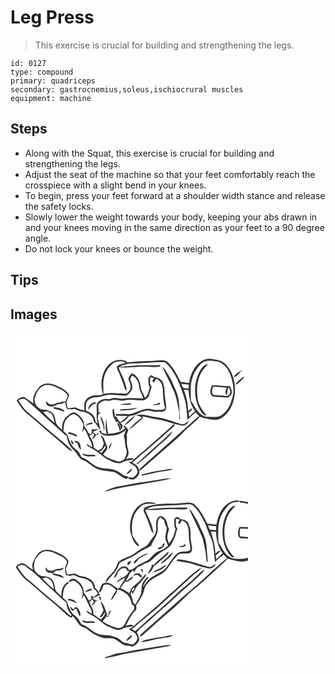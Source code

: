 # Leg Press
> This exercise is crucial for building and strengthening the legs.

``` 
id: 0127 
type: compound 
primary: quadriceps 
secondary: gastrocnemius,soleus,ischiocrural muscles 
equipment: machine 
``` 

## Steps

 - Along with the Squat, this exercise is crucial for building and strengthening the legs.
 - Adjust the seat of the machine so that your feet comfortably reach the crosspiece with a slight bend in your knees.
 - To begin, press your feet forward at a shoulder width stance and release the safety locks.
 - Slowly lower the weight towards your body, keeping your abs drawn in and your knees moving in the same direction as your feet to a 90 degree angle.
 - Do not lock your knees or bounce the weight.

## Tips


## Images

<svg width="380" height="200pt" viewBox="0 0 285 200" xmlns="http://www.w3.org/2000/svg">
  <g fill="#FFF">
    <path d="M0 0h285v200H0V0m231.68 32.72c-10.55 4.73-15.56 16.52-17.31 27.31-3.39-.26-6.77-.62-10.15-1.06-3.96-8.35-8.4-16.67-14.89-23.35-2.83-3.09-7.49-2.88-11.33-2.67-12.44 1.29-25.02.54-37.4 2.41-.33-.14-.99-.43-1.32-.57l-.84-1.24c-3.77-.94-7.77-1.61-11.58-.48-6.81 1.57-11.72 7.32-14.61 13.4-3.83 8.46-4.17 18.37-1.26 27.16-2.53.93-5.2 1.33-7.89 1.27-5.01-.1-10.26 2.09-13.2 6.24-2.04 3.61-1.06 7.95-1.43 11.89-3.81-.39-7.13-2.31-10.65-3.61-3.04-.09-5.99.89-9.01 1.14-.48-2.42-1.67-4.78-1.54-7.27.83-2.88 2.23-5.57 3.25-8.39-3.16-6.41-10.19-9.21-16.3-12.05-6.3-2.99-15.15-3.37-20.04 2.36-4.43 5.45-8.73 12.42-6.37 19.71-3.89-2.67-7.47-5.9-11.68-8.06-3.47-.21-6.42 1.91-8.84 4.15 3.82 6.76 8.6 13.19 14.9 17.83 5.19 4.11 10.07 8.58 15.08 12.91 8.74 7.94 18.25 15 26.84 23.11 3.08 2.83 6.05 6.18 10.31 7.14-5.65-6.81-13.05-11.92-19.59-17.85-12.12-9.48-23.3-20.06-35.24-29.75-4.1-3.87-6.99-8.82-10.18-13.43 2.86-1.58 6.39-3.07 9.26-.64 11.7 9.63 22.4 20.38 33.81 30.33 4.96 4.43 9.6 9.24 15.04 13.08.21 3.73 1.54 7.26 3.2 10.57 2.2 4.28 6.38 7.02 9.02 10.99 1.63 2.05 2.78 4.53 4.77 6.27 2.6 1.49 5.66 2.07 8.04 3.97 4.44 3.32 8.76 7.05 14.19 8.64 5.62 1.44 11.45 1.72 17.13 2.72 5.87 1.96 9.74 7.96 16.25 8.41.45-.98.89-1.97 1.32-2.96-2.99-.48-6.17-.9-8.41-3.16-3.49-3.38-8.29-4.89-12.95-5.81-4.63-.99-9.53-.14-13.97-2.08-8.02-2.21-12.93-9.89-20.97-12.07-.96-2.07-1.86-4.2-3.18-6.07-2.32-2.71-5.56-4.49-7.69-7.37-2.24-3.45-4.07-7.19-5.23-11.14-.65-3.06-3.54-4.69-5.54-6.81.31-3.62.32-7.34 1.7-10.77.88-3.3 3.91-5.2 5.96-7.72 1.62-.69 3.21-1.46 4.88-2.02 5.84 1.8 8.88 7.37 11.46 12.46-.2 3.29-1 6.51-1.3 9.8.94-1.42 1.54-3.01 2.12-4.59 3.62 4.46 4.65 10.27 7.74 15.04 1.43 2.1 1.69 4.65 1.98 7.1-2.2-1.23-4.32-2.59-6.47-3.91.05.49.16 1.46.21 1.94 2.87 1.9 5.87 3.57 8.87 5.26 5.39 3.02 9.56 7.76 14.9 10.84 4.32 2.17 8.68 4.58 13.55 5.17 3.58.51 6.4-2.32 9.78-2.9 3.09-1.06 6.75-.37 9.34-2.67-3.25-.97-6.67-.7-9.75.73 1.51-2.3 3.25-4.7 3.28-7.57-.15-3.77-1.97-7.26-2.02-11.05-.27-3.67.58-7.4-.44-10.99.75-1.71 1.47-3.42 2.17-5.14-1.28-2.67-3.35-4.77-6-6.12.14.87.43 2.61.58 3.48l.41-1.28 1.2 1.61c-5.44 5.13-13.3 5.82-20.36 6.71-1.26-6.04-2.02-12.19-2.33-18.36-1.1 6.28-1.2 12.66.34 18.87-2.02-.62-4.03-1.26-6.02-1.97-.21-.7-.61-2.11-.82-2.81-.55.21-1.66.64-2.21.86 1.47 3.59 5.16 5.3 8.83 5.61 8.38.28 17.71-.87 23.74-7.35-1.09 2.54-2.16 5.1-2.93 7.76 2.1 4.94 1.03 10.53 2.97 15.56 1.64 4.32-.44 8.54-2.47 12.28-2.48 1.51-5.27 3.62-8.31 2.32-5.92-2.05-12.2-3.81-16.98-8.08 2.27-3.1 6.93-6.65 4.35-10.9-2.43-4.16-2.56-10.14-7.3-12.54 1.43 3.42 2.9 6.83 3.82 10.44-.64 1.63-1.15 3.33-2 4.88-.97 2.08-3.48 2.41-5.32 3.4-1.65-1.25-3.29-2.49-4.92-3.76.47-5.48-2.71-10.08-5.33-14.58 1.5.03 2.96-.15 3.34-1.89.53-.1 1.6-.29 2.14-.39 1.54 2.73-1.13 4.71-2.3 6.9 2.65-.57 4.1-2.8 5-5.17.91-.03 1.82-.05 2.73-.08.1-.46.28-1.4.37-1.87-1.59.9-3.31 2.08-4.76.17-.87-.51-1.74-1.04-2.45-1.76 2.4-.94 4.91-1.71 7-3.27-2.66.1-5.32.58-7.99.24-.07 1.91-.22 3.82-.52 5.71-4.17.2-4.22-4.61-6.57-6.87-2.47-2.33-1.61-6.03-3.03-8.88-2.16-4.44-5.73-8.61-10.5-10.26-4.46-.5-7.22 3.73-10.51 5.97-3.63 4.12-4.99 9.81-4.39 15.21-2.34-2.52-5.24-4.6-6.98-7.62-1.3-3.56-1.06-7.63-3.15-10.93-1.2-2.88-4.38-3.75-6.88-5.13-3.56-1.32-8.03.11-10.92-2.9-3.73-2.35-5.08-6.83-5.15-10.99 1.44-5.01 3.35-10.25 7.52-13.66 4.81-4.58 12.34-3.14 17.74-.45 5.2 2.64 11.42 4.7 14.44 10.07-.2 2.36-1.46 4.45-2.33 6.6l.67.41c-1.52.12-3.04.18-4.54.4-2.69 1.51-5.97.89-8.65 2.41-3.33 1.85-8.14 1.46-9.99-2.22-.35-.05-1.05-.14-1.4-.19.65 2.12 1.09 4.95 3.73 5.37 2.87 1.4 6.01.39 8.59-1.15 2.13-1.55 4.84-1.17 7.31-1.56 1.09-.76 2.09-1.85 3.51-1.85.66 2.71 1.39 5.41 2.04 8.12 3.13.65 6.27.28 9.4-.06 3.04 1.14 5.85 2.95 9.17 3.19 6.67.81 13.51 5.15 14.07 12.42 3.58 2.35 4.5 6.85 7.77 9.42-1.02-4.54-1.84-9.14-3.26-13.57.18-1.64.42-3.27.66-4.9 1.15-.82 2.29-1.66 3.41-2.52-.75.06-2.26.2-3.01.26.26-3.2-.75-6.41-.18-9.58 1.48-2.74 4.71-3.84 7.47-4.87 2.6-.01 5.31.95 7.82-.18 5.21-2.38 10.71 1.59 16.09.03 6.96-1.83 14.11.28 21.15-.05 3.35.09 6.13-2.31 7.88-4.92 1.22-3.67 2.04-7.47 3.39-11.11-.66-1.28-1.34-2.56-2.01-3.84.27-2.7.11-5.43.51-8.11 1.49.39 2.92.93 4.38 1.44a40.27 40.27 0 0 0-2.15 3.39c.56.7 1.19 1.36 1.81 2.02.97-1.67 1.96-3.33 3-4.97 4.81 2.17 7.45 6.92 7.84 12.03.23 7.95.5 16.02 2.84 23.68-1.16.6-2.2 1.64-3.56 1.66-4.72.32-9.51.4-14.09-.92-10.3-1.94-18.72 7.09-28.94 6.07-4.09-.05-8.18.09-12.28 0l-.44 2.07c4.8.12 9.6.29 14.41.35-2.93 2.54-6 4.91-8.89 7.49-1.87-2.21-3.92-4.36-4.87-7.16-.37.14-1.12.41-1.5.55-.5-3.03-1.01-6.06-1.27-9.12-.42.02-1.24.05-1.66.07.1 2.49-.05 5.02.52 7.47.92 2.71 2.54 5.12 3.79 7.68l-1.53.53c1.85-.44 4.49-1.89 4.46 1.43l1.05.08c1.12 2.19.93 5.59 3.04 7.02.5-1.82.34-3.73.34-5.58-.55-.51-1.63-1.52-2.18-2.02 4-1.89 7.63-4.67 10.22-8.28 2.67-.47 5.32-1.02 7.96-1.62 4.05-2.96 8.99-4.47 13.91-5.14 3.71.02 7.24 1.71 10.99 1.58 2.99-.14 6.05-.05 8.98-.72 2.66-.73 2.91-3.76 2.82-6.06-.51-5.33-1.67-10.59-1.9-15.94.1-4.86-.65-9.86-2.88-14.22-2.42-2.43-5.56-4.72-9.16-4.53-1.34-.91-2.68-1.8-4.03-2.68-1.18 1-2.41 1.97-3.33 3.23 0 3.81-.68 8 1.7 11.29-1.84 4.32-1.63 9.89-5.96 12.71-1.23-3.79-3.46-7.15-4.85-10.86-.07-7.4-3.41-15.78-10.76-18.7-1.95 2.39-5.41 5.45-3.63 8.81 1.77 3.25 2.48 7.05 1.61 10.68-1.16 1.99-2.68 3.93-4.69 5.11-9.15-.17-18.41-1.79-27.46.42.12-7.07-.97-14.34 1.13-21.24 1.73-6.28 5.89-11.63 10.76-15.83 4.3-2.34 10.57-2.98 14.69-.51-3.34 1.47-7.58 1.47-10.16 4.36-1.04 2.77 1.29 5.24 2.16 7.72 2.71 6.5 5.25 13.09 7.28 19.83.58.38 1.75 1.14 2.33 1.52-.88-4.44-2.06-8.83-3.7-13.06-1.85-5.06-4.75-9.67-6.29-14.86 8.11.72 16.26.22 24.35-.51 8.58-.77 17.21 1.2 25.75-.37-.09-.44-.25-1.32-.33-1.75-5.48.11-10.95.28-16.43.19-10.8-.31-21.55.96-32.29 1.92 7.58-4.7 16.67-4.04 25.21-4.42 9.89.1 19.8-1.88 29.67-.88 12.09 10.58 17.43 26.4 22.44 41.19 3.42 8.82 3.02 18.43 4.45 27.65 2.54-2.72 5.4-5.12 8.11-7.67.44-.31 1.31-.92 1.74-1.23 1.29 1.49 2.61 2.94 3.97 4.37-4.47 3.36-8.37 7.4-12.63 11-16.73 15.3-33.82 30.21-50.7 45.35-2.97 2.84-6.44 5.17-8.98 8.45-.25-4.56-4.45-7.02-8.04-8.9 1.85-1.34 3.61-2.8 5.26-4.37 5.25-5.17 11.6-9.06 16.76-14.32 9.65-8.34 19.3-16.69 28.65-25.37.02-.6.06-1.81.07-2.42 3.72.74 7.34 2.24 11.18 2.26 2.75-.9 5.05-3 6.27-5.63-3.03 1.18-5.54 4.77-9.09 3.63-11.11-3.22-22.04-7.66-33.65-8.67-6.87-1.45-14.09-3.94-21.07-1.73 2.64.46 5.38.91 7.4 2.84-6.03 3.73-11.2 8.84-15.84 14.17 6.56-3.12 10.76-9.38 16.84-13.24-.05-.68-.14-2.04-.18-2.72 4.34.89 8.62 2.06 12.94 3.06 6.06.94 12.19 1.82 17.94 4.02 2.3.83 4.68 1.38 7.06 1.86-11.42 11.08-23.91 21.04-35.63 31.81-5.65 4.25-10.82 9.05-15.91 13.94-.75-.01-2.25-.04-3-.05 1.79 2.82 5.25 3.49 7.62 5.61 1.34 1.64 2.18 3.65 2.85 5.65.29 3.51-3.11 5.64-5.27 7.87-1.9-.29-3.8-.56-5.71-.8.08.63.25 1.9.33 2.53 2.33.01 4.97 1.32 7.05-.27 3.49-2.04 6.57-5.84 5.58-10.15.52-.15 1.56-.46 2.08-.62 7.32-6.01 14.03-12.71 21.37-18.69 10.1-9.23 21.24-17.34 30.43-27.53 5.95-6.25 13.41-11.02 18.77-17.78 5.38 2.12 11.11 3.28 16.86 3.81 3.7.36 7.37-.88 10.4-2.96 6.33-4.03 10.2-10.86 12.62-17.78 4.22-13.25 3.04-28.41-4.26-40.37-2.85-4.33-6.6-8.55-11.71-10.11-6.34-1.21-13.14-3.42-19.33-.4m-49.62 7.99c3.88 8.41 8.28 16.6 11.93 25.14 4.67 8.1 5.92 17.48 7.93 26.46.84 3.69.71 7.51.61 11.26l.99-.12c-1.05-10.56-.33-21.48-3.96-31.61-3.08-7.25-5.92-14.66-10.11-21.37-2.21-3.43-3.8-7.49-7.39-9.76m85.62 12.42c4.7-.89 7.12-5.63 10.47-8.59-4.02 2.1-8.28 4.41-10.47 8.59m1.93 8.82c1.38-.13 2.77-.5 3.72-1.59 2.75-2.59 6.05-4.83 7.66-8.38-4.46 2.41-8.18 6.09-11.38 9.97m-93.57 23.32c-1.86.22-3.73.39-5.53.91 3.18.93 6.74.94 9.38-1.34-1.31-1.9-2.64-.69-3.85.43m-45.12.97c4.49.21 8.97-.15 13.46-.15.06-.39.16-1.17.21-1.56-4.62-.09-9.22.44-13.67 1.71M51.16 89.3c.11.35.32 1.05.43 1.4 4.53 1.19 9.08 2.31 13.43 4.11-.34-.59-1.03-1.78-1.37-2.38-3.79-2.11-8.18-3.04-12.49-3.13m98.12.98c-5.8 1.15-11.72 1.26-17.6 1.57-.04.37-.1 1.1-.13 1.46 6.94-1.02 14.45.36 20.71-3.56-1 .16-1.99.34-2.98.53m-41.27 10.23c.31 4.43 3.06 8.2 3.59 12.58.26 1.7.46 3.4.76 5.11 1.14-5.53-.34-11.11-2.68-16.1l-1.67-1.59m28.56 10.86c5.05-3.45 10.17-7.32 13.45-12.58-4.8 3.72-10.31 7.24-13.45 12.58m-46.65.41l1.97-1.13c2.14-.5 4.28-1 6.43-1.5l.16-1.78c-3.28.54-7.14.86-8.56 4.41m37.44-3.45c2.29 2.59 3.11 5.96 3.66 9.28.56-.59 1.13-1.17 1.69-1.76-.77-2.17-1.45-4.36-2.02-6.59l-3.33-.93m56.94 19a1688.57 1688.57 0 0 0-33.01 29.72c.16.22.5.66.66.88A379.86 379.86 0 0 0 177 136.06c6.14-5.68 13.58-10.4 17.52-18.03-3.82 2.61-6.8 6.21-10.22 9.3M69.52 119.3c-.01.48-.01 1.45-.02 1.94 3.6.04 6.75 1.8 9.86 3.38.03-.47.08-1.42.11-1.9-3.05-1.84-6.25-3.68-9.95-3.42m5.56 14.51c1.83-1.9-1.79-4.18-2.65-6.02.11 2.29.4 4.8 2.65 6.02m2.92-4.4c-.32.59-.96 1.76-1.28 2.35.79-.05 2.35-.15 3.14-.19 1.33 2.99 1.94 6.46 4.47 8.76.46-4.33-1.06-10.7-6.33-10.92m40.04 10.82c1.38-2.75 2.75-5.52 3.74-8.44-2.89 1.84-4.07 5.07-3.74 8.44m-31.43 4.43c.04.42.13 1.24.17 1.66 4.38 3.18 9.87 1.34 14.84 1.88l-.12-1.93c-5-.21-10.27.87-14.89-1.61M139 169.93c3.2-1.39 6.15-3.66 7.25-7.11-3.11 1.46-5.8 3.97-7.25 7.11m43.07-5.2c-8.34.88-16.47 2.98-24.58 5.06.01.4.03 1.21.03 1.62 5.42-1.26 10.9-2.25 16.29-3.65 7.08-1.85 14.61-1.65 21.48-4.33-4.49-.68-8.81.85-13.22 1.3m-3.21 11.29c-7.92 1.48-15.92 2.42-23.87 3.7-9.15 1.09-18.01 3.8-27.17 4.83-5.13 1.54-10.36 3.14-15.09 5.68 2.98-.18 5.83-1.1 8.64-2.03 15.06-3.56 30.4-5.61 45.6-8.38 8.76-1.63 17.73-2.4 26.23-5.18-4.83-.45-9.59.67-14.34 1.38z"/>
    <path d="M228.81 36.75c4.67-4.21 11.62-3.95 17.37-2.53 7.82.45 13.55 7.06 16.68 13.7 4.18 10.05 6.56 21.71 2.65 32.23-2.05 7.52-6.1 14.98-13.01 19.02-4.74 2.77-10.36 1.3-15.53 1.55-5.94.2-10.65-4.31-13.89-8.82-2.31-3.46-4.07-7.25-6.54-10.6-.1-9.85-1.35-20.12 2.51-29.49 1.92-5.78 5.84-10.53 9.76-15.06m2.88 2.92c-5.61 5.52-7.96 13.32-9.58 20.81-1.72 11.6 0 24.1 6.53 34.02 1.59 2.4 3.65 4.89 6.86 4.68-4.65-5.78-9.52-11.84-10.82-19.36-1.47-10.95-1.33-22.89 4.53-32.64 1.95-3.75 5.34-6.41 7.73-9.84-1.83.55-3.87.89-5.25 2.33m10.1 23.09c-.9 2.61-2.34 5.22-1.92 8.08.31 2.18.85 5.26 3.59 5.44 5.88.81 11.84.83 17.75 1.38 1.35-1.21 2.82-2.34 3.87-3.83 1.36-3.43-.06-6.99-1.94-9.9-7.12-.28-14.22-1-21.35-1.17zM143.51 55.65c.71-1.5 1.45-2.98 2.2-4.46 5.09 2.08 8.08 7.59 8.7 12.82-.18 5.34 3.85 9.46 4.73 14.57-7.43.36-14.91-1.15-22.3.18-3.64.73-7.27-.2-10.85-.72-3.39-.47-6.46 1.97-9.86 1.27-4.02-.57-8.14 1.13-11.11 3.77-2.83 3.34-1.18 7.93-1.45 11.86-.36 4.75-.31 9.59 1.32 14.13a527.1 527.1 0 0 1-2.68-2.23c-.55-2.78-1.01-5.75-2.96-7.96-2.12-3.07-5.96-3.9-8.87-5.94.28-3.46-.3-7.18 1.19-10.43 2.47-3.11 6.35-5.31 10.4-5.23 5.85.22 11.16-2.78 16.95-2.97 6.74-.07 13.43 1.03 20.15 1.04 2.84-1.78 5.29-4.39 6.74-7.43 1.15-4.21-.69-8.44-2.3-12.27M93.32 92.37c2.51-3.08 4.33-7.56 9.07-7.31-.05-.42-.16-1.28-.21-1.71-4.88-.32-8.99 4.26-8.86 9.02zM205.03 61.17c2.99.28 5.97.64 8.95 1.04l-.21 4.63c-2.16-.33-4.4-.37-6.49-1.04-.93-1.45-1.56-3.06-2.25-4.63z"/>
    <path d="M242.63 73.69c-1.39-3-.75-6.3.73-9.11 5.49.38 10.97.85 16.46 1.21-2.14 2.72-2.53 6.12-.6 9.08 1.81-2.9.36-6.65 2.53-9.52 2.32 3.04 2.99 8.11-.95 10.2-4.31.07-8.59-.66-12.89-.78-1.75-.25-3.83.16-5.28-1.08zM207.92 68.07c1.87.17 3.76.27 5.62.64.8 8.88 2.5 17.99 7.93 25.32-2.47 2.03-4.84 4.17-7.02 6.51-.2-1.53-.42-3.06-.64-4.59 1.49-1.66 3.99-2.81 4.49-5.11-2.22-.4-3.5 1.84-5.12 2.93-.31-8.77-1.9-17.56-5.26-25.7zM39.21 94.99c1.54-.3 3.09-.61 4.62-.96 1.93 1.12 4.03 2.02 5.71 3.5 2.06 3.15 2.72 6.96 3.16 10.63-4.74-4.14-9.26-8.52-13.49-13.17zM108.87 141.74c1.98-1.93 3.61-4.18 4.86-6.65.04.72.13 2.16.17 2.88-1.53 2.06-3.09 4.11-4.73 6.09-.75-.48-2.26-1.43-3.01-1.91.68-.1 2.03-.31 2.71-.41z"/>
  </g>
  <g fill="#333">
    <path d="M231.68 32.72c6.19-3.02 12.99-.81 19.33.4 5.11 1.56 8.86 5.78 11.71 10.11 7.3 11.96 8.48 27.12 4.26 40.37-2.42 6.92-6.29 13.75-12.62 17.78-3.03 2.08-6.7 3.32-10.4 2.96-5.75-.53-11.48-1.69-16.86-3.81-5.36 6.76-12.82 11.53-18.77 17.78-9.19 10.19-20.33 18.3-30.43 27.53-7.34 5.98-14.05 12.68-21.37 18.69-.52.16-1.56.47-2.08.62.99 4.31-2.09 8.11-5.58 10.15-2.08 1.59-4.72.28-7.05.27-.08-.63-.25-1.9-.33-2.53 1.91.24 3.81.51 5.71.8 2.16-2.23 5.56-4.36 5.27-7.87-.67-2-1.51-4.01-2.85-5.65-2.37-2.12-5.83-2.79-7.62-5.61.75.01 2.25.04 3 .05 5.09-4.89 10.26-9.69 15.91-13.94 11.72-10.77 24.21-20.73 35.63-31.81-2.38-.48-4.76-1.03-7.06-1.86-5.75-2.2-11.88-3.08-17.94-4.02-4.32-1-8.6-2.17-12.94-3.06.04.68.13 2.04.18 2.72-6.08 3.86-10.28 10.12-16.84 13.24 4.64-5.33 9.81-10.44 15.84-14.17-2.02-1.93-4.76-2.38-7.4-2.84 6.98-2.21 14.2.28 21.07 1.73 11.61 1.01 22.54 5.45 33.65 8.67 3.55 1.14 6.06-2.45 9.09-3.63-1.22 2.63-3.52 4.73-6.27 5.63-3.84-.02-7.46-1.52-11.18-2.26-.01.61-.05 1.82-.07 2.42-9.35 8.68-19 17.03-28.65 25.37-5.16 5.26-11.51 9.15-16.76 14.32a51.213 51.213 0 0 1-5.26 4.37c3.59 1.88 7.79 4.34 8.04 8.9 2.54-3.28 6.01-5.61 8.98-8.45 16.88-15.14 33.97-30.05 50.7-45.35 4.26-3.6 8.16-7.64 12.63-11-1.36-1.43-2.68-2.88-3.97-4.37-.43.31-1.3.92-1.74 1.23-2.71 2.55-5.57 4.95-8.11 7.67-1.43-9.22-1.03-18.83-4.45-27.65-5.01-14.79-10.35-30.61-22.44-41.19-9.87-1-19.78.98-29.67.88-8.54.38-17.63-.28-25.21 4.42 10.74-.96 21.49-2.23 32.29-1.92 5.48.09 10.95-.08 16.43-.19.08.43.24 1.31.33 1.75-8.54 1.57-17.17-.4-25.75.37-8.09.73-16.24 1.23-24.35.51 1.54 5.19 4.44 9.8 6.29 14.86 1.64 4.23 2.82 8.62 3.7 13.06-.58-.38-1.75-1.14-2.33-1.52-2.03-6.74-4.57-13.33-7.28-19.83-.87-2.48-3.2-4.95-2.16-7.72 2.58-2.89 6.82-2.89 10.16-4.36-4.12-2.47-10.39-1.83-14.69.51-4.87 4.2-9.03 9.55-10.76 15.83-2.1 6.9-1.01 14.17-1.13 21.24 9.05-2.21 18.31-.59 27.46-.42 2.01-1.18 3.53-3.12 4.69-5.11.87-3.63.16-7.43-1.61-10.68-1.78-3.36 1.68-6.42 3.63-8.81 7.35 2.92 10.69 11.3 10.76 18.7 1.39 3.71 3.62 7.07 4.85 10.86 4.33-2.82 4.12-8.39 5.96-12.71-2.38-3.29-1.7-7.48-1.7-11.29.92-1.26 2.15-2.23 3.33-3.23 1.35.88 2.69 1.77 4.03 2.68 3.6-.19 6.74 2.1 9.16 4.53 2.23 4.36 2.98 9.36 2.88 14.22.23 5.35 1.39 10.61 1.9 15.94.09 2.3-.16 5.33-2.82 6.06-2.93.67-5.99.58-8.98.72-3.75.13-7.28-1.56-10.99-1.58-4.92.67-9.86 2.18-13.91 5.14-2.64.6-5.29 1.15-7.96 1.62-2.59 3.61-6.22 6.39-10.22 8.28.55.5 1.63 1.51 2.18 2.02 0 1.85.16 3.76-.34 5.58-2.11-1.43-1.92-4.83-3.04-7.02l-1.05-.08c.03-3.32-2.61-1.87-4.46-1.43l1.53-.53c-1.25-2.56-2.87-4.97-3.79-7.68-.57-2.45-.42-4.98-.52-7.47.42-.02 1.24-.05 1.66-.07.26 3.06.77 6.09 1.27 9.12.38-.14 1.13-.41 1.5-.55.95 2.8 3 4.95 4.87 7.16 2.89-2.58 5.96-4.95 8.89-7.49-4.81-.06-9.61-.23-14.41-.35l.44-2.07c4.1.09 8.19-.05 12.28 0 10.22 1.02 18.64-8.01 28.94-6.07 4.58 1.32 9.37 1.24 14.09.92 1.36-.02 2.4-1.06 3.56-1.66-2.34-7.66-2.61-15.73-2.84-23.68-.39-5.11-3.03-9.86-7.84-12.03-1.04 1.64-2.03 3.3-3 4.97-.62-.66-1.25-1.32-1.81-2.02a40.27 40.27 0 0 1 2.15-3.39c-1.46-.51-2.89-1.05-4.38-1.44-.4 2.68-.24 5.41-.51 8.11.67 1.28 1.35 2.56 2.01 3.84-1.35 3.64-2.17 7.44-3.39 11.11-1.75 2.61-4.53 5.01-7.88 4.92-7.04.33-14.19-1.78-21.15.05-5.38 1.56-10.88-2.41-16.09-.03-2.51 1.13-5.22.17-7.82.18-2.76 1.03-5.99 2.13-7.47 4.87-.57 3.17.44 6.38.18 9.58.75-.06 2.26-.2 3.01-.26-1.12.86-2.26 1.7-3.41 2.52-.24 1.63-.48 3.26-.66 4.9 1.42 4.43 2.24 9.03 3.26 13.57-3.27-2.57-4.19-7.07-7.77-9.42-.56-7.27-7.4-11.61-14.07-12.42-3.32-.24-6.13-2.05-9.17-3.19-3.13.34-6.27.71-9.4.06-.65-2.71-1.38-5.41-2.04-8.12-1.42 0-2.42 1.09-3.51 1.85-2.47.39-5.18.01-7.31 1.56-2.58 1.54-5.72 2.55-8.59 1.15-2.64-.42-3.08-3.25-3.73-5.37.35.05 1.05.14 1.4.19 1.85 3.68 6.66 4.07 9.99 2.22 2.68-1.52 5.96-.9 8.65-2.41 1.5-.22 3.02-.28 4.54-.4l-.67-.41c.87-2.15 2.13-4.24 2.33-6.6-3.02-5.37-9.24-7.43-14.44-10.07-5.4-2.69-12.93-4.13-17.74.45-4.17 3.41-6.08 8.65-7.52 13.66.07 4.16 1.42 8.64 5.15 10.99 2.89 3.01 7.36 1.58 10.92 2.9 2.5 1.38 5.68 2.25 6.88 5.13 2.09 3.3 1.85 7.37 3.15 10.93 1.74 3.02 4.64 5.1 6.98 7.62-.6-5.4.76-11.09 4.39-15.21 3.29-2.24 6.05-6.47 10.51-5.97 4.77 1.65 8.34 5.82 10.5 10.26 1.42 2.85.56 6.55 3.03 8.88 2.35 2.26 2.4 7.07 6.57 6.87.3-1.89.45-3.8.52-5.71 2.67.34 5.33-.14 7.99-.24-2.09 1.56-4.6 2.33-7 3.27.71.72 1.58 1.25 2.45 1.76 1.45 1.91 3.17.73 4.76-.17-.09.47-.27 1.41-.37 1.87-.91.03-1.82.05-2.73.08-.9 2.37-2.35 4.6-5 5.17 1.17-2.19 3.84-4.17 2.3-6.9-.54.1-1.61.29-2.14.39-.38 1.74-1.84 1.92-3.34 1.89 2.62 4.5 5.8 9.1 5.33 14.58 1.63 1.27 3.27 2.51 4.92 3.76 1.84-.99 4.35-1.32 5.32-3.4.85-1.55 1.36-3.25 2-4.88-.92-3.61-2.39-7.02-3.82-10.44 4.74 2.4 4.87 8.38 7.3 12.54 2.58 4.25-2.08 7.8-4.35 10.9 4.78 4.27 11.06 6.03 16.98 8.08 3.04 1.3 5.83-.81 8.31-2.32 2.03-3.74 4.11-7.96 2.47-12.28-1.94-5.03-.87-10.62-2.97-15.56.77-2.66 1.84-5.22 2.93-7.76-6.03 6.48-15.36 7.63-23.74 7.35-3.67-.31-7.36-2.02-8.83-5.61.55-.22 1.66-.65 2.21-.86.21.7.61 2.11.82 2.81 1.99.71 4 1.35 6.02 1.97-1.54-6.21-1.44-12.59-.34-18.87.31 6.17 1.07 12.32 2.33 18.36 7.06-.89 14.92-1.58 20.36-6.71l-1.2-1.61-.41 1.28c-.15-.87-.44-2.61-.58-3.48 2.65 1.35 4.72 3.45 6 6.12-.7 1.72-1.42 3.43-2.17 5.14 1.02 3.59.17 7.32.44 10.99.05 3.79 1.87 7.28 2.02 11.05-.03 2.87-1.77 5.27-3.28 7.57 3.08-1.43 6.5-1.7 9.75-.73-2.59 2.3-6.25 1.61-9.34 2.67-3.38.58-6.2 3.41-9.78 2.9-4.87-.59-9.23-3-13.55-5.17-5.34-3.08-9.51-7.82-14.9-10.84-3-1.69-6-3.36-8.87-5.26-.05-.48-.16-1.45-.21-1.94 2.15 1.32 4.27 2.68 6.47 3.91-.29-2.45-.55-5-1.98-7.1-3.09-4.77-4.12-10.58-7.74-15.04-.58 1.58-1.18 3.17-2.12 4.59.3-3.29 1.1-6.51 1.3-9.8-2.58-5.09-5.62-10.66-11.46-12.46-1.67.56-3.26 1.33-4.88 2.02-2.05 2.52-5.08 4.42-5.96 7.72-1.38 3.43-1.39 7.15-1.7 10.77 2 2.12 4.89 3.75 5.54 6.81 1.16 3.95 2.99 7.69 5.23 11.14 2.13 2.88 5.37 4.66 7.69 7.37 1.32 1.87 2.22 4 3.18 6.07 8.04 2.18 12.95 9.86 20.97 12.07 4.44 1.94 9.34 1.09 13.97 2.08 4.66.92 9.46 2.43 12.95 5.81 2.24 2.26 5.42 2.68 8.41 3.16-.43.99-.87 1.98-1.32 2.96-6.51-.45-10.38-6.45-16.25-8.41-5.68-1-11.51-1.28-17.13-2.72-5.43-1.59-9.75-5.32-14.19-8.64-2.38-1.9-5.44-2.48-8.04-3.97-1.99-1.74-3.14-4.22-4.77-6.27-2.64-3.97-6.82-6.71-9.02-10.99-1.66-3.31-2.99-6.84-3.2-10.57-5.44-3.84-10.08-8.65-15.04-13.08-11.41-9.95-22.11-20.7-33.81-30.33-2.87-2.43-6.4-.94-9.26.64 3.19 4.61 6.08 9.56 10.18 13.43 11.94 9.69 23.12 20.27 35.24 29.75 6.54 5.93 13.94 11.04 19.59 17.85-4.26-.96-7.23-4.31-10.31-7.14-8.59-8.11-18.1-15.17-26.84-23.11-5.01-4.33-9.89-8.8-15.08-12.91-6.3-4.64-11.08-11.07-14.9-17.83 2.42-2.24 5.37-4.36 8.84-4.15 4.21 2.16 7.79 5.39 11.68 8.06-2.36-7.29 1.94-14.26 6.37-19.71 4.89-5.73 13.74-5.35 20.04-2.36 6.11 2.84 13.14 5.64 16.3 12.05-1.02 2.82-2.42 5.51-3.25 8.39-.13 2.49 1.06 4.85 1.54 7.27 3.02-.25 5.97-1.23 9.01-1.14 3.52 1.3 6.84 3.22 10.65 3.61.37-3.94-.61-8.28 1.43-11.89 2.94-4.15 8.19-6.34 13.2-6.24 2.69.06 5.36-.34 7.89-1.27-2.91-8.79-2.57-18.7 1.26-27.16 2.89-6.08 7.8-11.83 14.61-13.4 3.81-1.13 7.81-.46 11.58.48l.84 1.24c.33.14.99.43 1.32.57 12.38-1.87 24.96-1.12 37.4-2.41 3.84-.21 8.5-.42 11.33 2.67 6.49 6.68 10.93 15 14.89 23.35 3.38.44 6.76.8 10.15 1.06 1.75-10.79 6.76-22.58 17.31-27.31m-2.87 4.03c-3.92 4.53-7.84 9.28-9.76 15.06-3.86 9.37-2.61 19.64-2.51 29.49 2.47 3.35 4.23 7.14 6.54 10.6 3.24 4.51 7.95 9.02 13.89 8.82 5.17-.25 10.79 1.22 15.53-1.55 6.91-4.04 10.96-11.5 13.01-19.02 3.91-10.52 1.53-22.18-2.65-32.23-3.13-6.64-8.86-13.25-16.68-13.7-5.75-1.42-12.7-1.68-17.37 2.53m-85.3 18.9c1.61 3.83 3.45 8.06 2.3 12.27-1.45 3.04-3.9 5.65-6.74 7.43-6.72-.01-13.41-1.11-20.15-1.04-5.79.19-11.1 3.19-16.95 2.97-4.05-.08-7.93 2.12-10.4 5.23-1.49 3.25-.91 6.97-1.19 10.43 2.91 2.04 6.75 2.87 8.87 5.94 1.95 2.21 2.41 5.18 2.96 7.96.67.56 2.01 1.68 2.68 2.23-1.63-4.54-1.68-9.38-1.32-14.13.27-3.93-1.38-8.52 1.45-11.86 2.97-2.64 7.09-4.34 11.11-3.77 3.4.7 6.47-1.74 9.86-1.27 3.58.52 7.21 1.45 10.85.72 7.39-1.33 14.87.18 22.3-.18-.88-5.11-4.91-9.23-4.73-14.57-.62-5.23-3.61-10.74-8.7-12.82-.75 1.48-1.49 2.96-2.2 4.46m61.52 5.52c.69 1.57 1.32 3.18 2.25 4.63 2.09.67 4.33.71 6.49 1.04l.21-4.63c-2.98-.4-5.96-.76-8.95-1.04m2.89 6.9c3.36 8.14 4.95 16.93 5.26 25.7 1.62-1.09 2.9-3.33 5.12-2.93-.5 2.3-3 3.45-4.49 5.11.22 1.53.44 3.06.64 4.59 2.18-2.34 4.55-4.48 7.02-6.51-5.43-7.33-7.13-16.44-7.93-25.32-1.86-.37-3.75-.47-5.62-.64M39.21 94.99c4.23 4.65 8.75 9.03 13.49 13.17-.44-3.67-1.1-7.48-3.16-10.63-1.68-1.48-3.78-2.38-5.71-3.5-1.53.35-3.08.66-4.62.96m69.66 46.75c-.68.1-2.03.31-2.71.41.75.48 2.26 1.43 3.01 1.91 1.64-1.98 3.2-4.03 4.73-6.09-.04-.72-.13-2.16-.17-2.88a25.075 25.075 0 0 1-4.86 6.65z"/>
    <path d="M231.69 39.67c1.38-1.44 3.42-1.78 5.25-2.33-2.39 3.43-5.78 6.09-7.73 9.84-5.86 9.75-6 21.69-4.53 32.64 1.3 7.52 6.17 13.58 10.82 19.36-3.21.21-5.27-2.28-6.86-4.68-6.53-9.92-8.25-22.42-6.53-34.02 1.62-7.49 3.97-15.29 9.58-20.81zM182.06 40.71c3.59 2.27 5.18 6.33 7.39 9.76 4.19 6.71 7.03 14.12 10.11 21.37 3.63 10.13 2.91 21.05 3.96 31.61l-.99.12c.1-3.75.23-7.57-.61-11.26-2.01-8.98-3.26-18.36-7.93-26.46-3.65-8.54-8.05-16.73-11.93-25.14zM267.68 53.13c2.19-4.18 6.45-6.49 10.47-8.59-3.35 2.96-5.77 7.7-10.47 8.59zM269.61 61.95c3.2-3.88 6.92-7.56 11.38-9.97-1.61 3.55-4.91 5.79-7.66 8.38-.95 1.09-2.34 1.46-3.72 1.59zM241.79 62.76c7.13.17 14.23.89 21.35 1.17 1.88 2.91 3.3 6.47 1.94 9.9-1.05 1.49-2.52 2.62-3.87 3.83-5.91-.55-11.87-.57-17.75-1.38-2.74-.18-3.28-3.26-3.59-5.44-.42-2.86 1.02-5.47 1.92-8.08m.84 10.93c1.45 1.24 3.53.83 5.28 1.08 4.3.12 8.58.85 12.89.78 3.94-2.09 3.27-7.16.95-10.2-2.17 2.87-.72 6.62-2.53 9.52-1.93-2.96-1.54-6.36.6-9.08-5.49-.36-10.97-.83-16.46-1.21-1.48 2.81-2.12 6.11-.73 9.11zM93.32 92.37c-.13-4.76 3.98-9.34 8.86-9.02.05.43.16 1.29.21 1.71-4.74-.25-6.56 4.23-9.07 7.31zM176.04 85.27c1.21-1.12 2.54-2.33 3.85-.43-2.64 2.28-6.2 2.27-9.38 1.34 1.8-.52 3.67-.69 5.53-.91zM130.92 86.24c4.45-1.27 9.05-1.8 13.67-1.71-.05.39-.15 1.17-.21 1.56-4.49 0-8.97.36-13.46.15zM51.16 89.3c4.31.09 8.7 1.02 12.49 3.13.34.6 1.03 1.79 1.37 2.38-4.35-1.8-8.9-2.92-13.43-4.11-.11-.35-.32-1.05-.43-1.4zM149.28 90.28c.99-.19 1.98-.37 2.98-.53-6.26 3.92-13.77 2.54-20.71 3.56.03-.36.09-1.09.13-1.46 5.88-.31 11.8-.42 17.6-1.57zM108.01 100.51l1.67 1.59c2.34 4.99 3.82 10.57 2.68 16.1-.3-1.71-.5-3.41-.76-5.11-.53-4.38-3.28-8.15-3.59-12.58zM136.57 111.37c3.14-5.34 8.65-8.86 13.45-12.58-3.28 5.26-8.4 9.13-13.45 12.58zM89.92 111.78c1.42-3.55 5.28-3.87 8.56-4.41l-.16 1.78c-2.15.5-4.29 1-6.43 1.5l-1.97 1.13zM127.36 108.33l3.33.93c.57 2.23 1.25 4.42 2.02 6.59-.56.59-1.13 1.17-1.69 1.76-.55-3.32-1.37-6.69-3.66-9.28zM184.3 127.33c3.42-3.09 6.4-6.69 10.22-9.3-3.94 7.63-11.38 12.35-17.52 18.03a379.86 379.86 0 0 1-25.05 21.87c-.16-.22-.5-.66-.66-.88a1688.57 1688.57 0 0 1 33.01-29.72zM69.52 119.3c3.7-.26 6.9 1.58 9.95 3.42-.03.48-.08 1.43-.11 1.9-3.11-1.58-6.26-3.34-9.86-3.38.01-.49.01-1.46.02-1.94zM75.08 133.81c-2.25-1.22-2.54-3.73-2.65-6.02.86 1.84 4.48 4.12 2.65 6.02zM78 129.41c5.27.22 6.79 6.59 6.33 10.92-2.53-2.3-3.14-5.77-4.47-8.76-.79.04-2.35.14-3.14.19.32-.59.96-1.76 1.28-2.35zM118.04 140.23c-.33-3.37.85-6.6 3.74-8.44-.99 2.92-2.36 5.69-3.74 8.44zM86.61 144.66c4.62 2.48 9.89 1.4 14.89 1.61l.12 1.93c-4.97-.54-10.46 1.3-14.84-1.88-.04-.42-.13-1.24-.17-1.66zM139 169.93c1.45-3.14 4.14-5.65 7.25-7.11-1.1 3.45-4.05 5.72-7.25 7.11zM182.07 164.73c4.41-.45 8.73-1.98 13.22-1.3-6.87 2.68-14.4 2.48-21.48 4.33-5.39 1.4-10.87 2.39-16.29 3.65 0-.41-.02-1.22-.03-1.62 8.11-2.08 16.24-4.18 24.58-5.06zM178.86 176.02c4.75-.71 9.51-1.83 14.34-1.38-8.5 2.78-17.47 3.55-26.23 5.18-15.2 2.77-30.54 4.82-45.6 8.38-2.81.93-5.66 1.85-8.64 2.03 4.73-2.54 9.96-4.14 15.09-5.68 9.16-1.03 18.02-3.74 27.17-4.83 7.95-1.28 15.95-2.22 23.87-3.7z"/>
  </g>
</svg>

<svg width="380" height="200pt" viewBox="0 0 285 200" xmlns="http://www.w3.org/2000/svg">
  <g fill="#FFF">
    <path d="M0 0h285v2.8c-3.56-.82-7.2-1.24-10.82-1.68.31.55.92 1.67 1.23 2.22 3.27.03 6.51.66 9.59 1.77v27.78c-3.42-.13-6.84-.26-10.26-.33-1.62 3.96-3.15 9.2-.02 12.8 3.13 1.63 6.88.98 10.28 1.43v22.82c-2.84 1.14-5.92 1.4-8.95 1.23-4.57-.22-9.66.52-13.54-2.48-6.31-4.01-8.87-11.29-13.01-17.15-.05-9.11-1.19-18.47 1.61-27.32 1.8-6.63 5.94-12.28 10.42-17.35 3.37-3.53 8.54-3.89 13.12-4.11-.81-.63-1.61-1.27-2.39-1.92-6.09.59-11.96 3.17-15.88 7.98-5.35 5.87-7.72 13.67-9.25 21.3-3.66-.35-7.32-.77-10.98-1.17-4.11-8.13-8.39-16.46-15.05-22.83-3.98-3.29-9.53-2.29-14.27-1.93-12.88 1.58-26.14-.41-38.77 3.16-2.92.86-6.43 1.26-8.28 3.98-.48 3.09 1.6 5.72 2.71 8.43 2.59 5.85 4.59 11.95 6.64 18 .47 1.21 1.67 1.89 2.54 2.79-.81-5.07-2.05-10.09-4.14-14.79-1.9-4.65-4.53-9.01-5.88-13.88 11.08 2.03 22.22-.78 33.35-.24 5.7.28 11.43.45 17.11-.18.11-.41.32-1.24.43-1.66-6.53-.18-13.04.23-19.57.06-9.85-.27-19.64 1.17-29.45 1.8 3.17-1.93 6.63-3.56 10.41-3.65 12-.95 24.07-.79 36.07-1.99 2.8-.03 5.94-.73 8.49.76 6.53 5.51 10.64 13.18 14.4 20.72 2.83 5.49 4.11 11.63 7 17.1 4.54 9.6 3.97 20.43 5.68 30.68 2.45-3.08 5.46-5.66 8.8-7.73.25-.44.74-1.31.98-1.75 1.51 1.59 3.04 3.16 4.61 4.7-12.93 9.83-24.17 21.65-36.49 32.21-22.48 18.84-43.9 38.89-66.01 58.16-.79.98-2.49 1.77-2.2 3.23 2.37.12 4.05-2.26 5.88-3.51 10.48-9.59 21.23-18.86 32.07-28.01 9.94-8.39 18.51-18.26 28.75-26.31 11.02-9.29 21.53-19.15 32.09-28.95 2.31-1.88 4.65-3.77 6.37-6.24 7.9 2.19 16.49 5.28 24.58 2.26V200H0V0m160.93 3.59c-9.14 2.58-14.64 11.59-16.61 20.38-1.16 6.19-1.65 12.87.83 18.82 1.06 4.66 3.47 9.03 6.85 12.41.77.67 1.74-.3 2.56-.35-3.05-3.72-5.97-7.63-8.19-11.91-.91-7.26-1.14-14.86 1.15-21.91 1.73-5.48 5.61-9.92 9.61-13.91 4.83-3.51 11.09-2.35 16.63-2.07l-.02-1.12c-4.22-.74-8.63-1.91-12.81-.34m100.34 9.79c-6.05 9.66-7.86 21.48-6.41 32.68 1.27 8.49 4.42 17.27 11.06 23.05.69-.12 2.07-.37 2.76-.49-5.6-5.26-9.81-12.17-11.24-19.77-1.65-10.56-.82-21.84 4.32-31.38 2.01-3.95 5.45-6.82 8.2-10.22-4.07-.37-6.56 3.25-8.69 6.13m-46.95-2.16c5.24 11.67 11.32 22.98 16.13 34.84 2 8.18 4.05 16.44 4.48 24.89.16 1.55.06 3.34 1.59 4.27.18-6.12-.9-12.19-1.16-18.29-.24-8.14-3.46-15.81-7.22-22.89-2.39-6.84-6.42-12.91-10.16-19.06-.89-1.55-2.28-2.68-3.66-3.76m-36.01 9.02c-4.07 2.83-3.53 8.44-3.55 12.82.55 4.32-.83 8.68-3.75 11.91-2.64 3.12-4.68 6.68-7.22 9.86-2.6 2.12-5.84 3.24-8.63 5.08-4.8 2.7-8.58 7.14-14.12 8.43-4.28 2.42-9.83 3.46-12.48 8-1.66 4.64-3.83 9.25-7.59 12.58-2.75 3.01-6.81 6.14-6.47 10.64-1.88.53-4.43.59-5.21 2.76-1.39 2.88-2.44 5.91-3.44 8.94-1.08-2.07-2.47-3.95-4.29-5.42-.38-4.68-2.83-9.17-7.24-11.14-4.45-3.08-10.32-2.04-14.77-5.06-3.58-2.43-7.68.44-11.58-.13-.51-2.18-1.29-4.29-1.63-6.5.79-3.01 2.76-5.65 3.21-8.75-1.34-4.58-5.9-6.99-9.77-9.16-6.33-3.46-13.75-6.77-21.03-4.36-6.42 2.43-9.45 9.16-12.01 15.02-1.25 2.66-.21 5.62.2 8.36-4.03-2.54-7.5-6.03-11.85-7.99-3.4.04-7.11 1.62-8.66 4.81 2.58 4.45 5.93 8.43 9.17 12.41 5.08 4.62 10.66 8.67 15.68 13.36 11.69 10.66 24.36 20.19 35.79 31.14 1.74 1.57 3.81 2.69 5.85 3.81.65-.7 1.3-1.4 1.96-2.09 2.39 3.13 4.93 6.15 7.06 9.48 2.19 4 7.45 3.58 10.52 6.54 5.85 4.88 12.6 8.81 20.1 10.45 3.42.33 6.89-.13 10.29.5 5.77 1.25 9.26 7.08 15.1 8.26 2.78.44 5.64.54 8.31 1.51 3.68-1.48 6.88-4.43 8.21-8.2-.44-3.13-.98-6.46-3.01-9.01 1.81-2.36 3.95-4.46 6.25-6.34 6.53-5.45 12.92-11.06 19.06-16.95 7.84-6.77 15.66-13.58 23.19-20.7 6.51-6.53 13.93-12.04 20.58-18.43 4.19-4.09 8.98-7.67 12.36-12.51-3.23.43-5.17 3.18-7.42 5.21-6.34 6.36-13.08 12.28-20.07 17.92-8.65 8.03-17.05 16.34-26.04 24-10.11 8.58-19.6 17.85-29.7 26.43-1.3-.82-2.67-1.53-3.96-2.36 5.22-3.96 9.72-8.79 15.09-12.59 5.97-5.36 12.45-10.11 18.19-15.73 13.4-12.31 27.19-24.18 40.46-36.62 3.12-3.08 7.94-4.66 9.44-9.16-13.65 8.88-24.49 21.17-37.01 31.46-9.48 8.23-18.2 17.33-28.14 25-5.15 4.85-11.15 8.74-15.92 14-2.5-3.19-6.7-1.42-9.82-.35 2.55-2.93 3.2-6.9 5.55-9.94 1.92-2.68 3.29-5.82 5.92-7.92 2.12-1.6 1.91-4.49 1.18-6.74 3.51-4.7 6.63-9.72 8.87-15.16 1.26-3.62 1.49-7.82 4.43-10.62 4.66-6.1 12.05-8.78 18.37-12.69 6.64-4.59 9.32-12.56 15-18.02 2.16-2.32 3.99-5.83 7.7-5.55 3.84-.79 8.61.84 11.78-2 2.18-3.61.51-7.99-.05-11.84-1.35-5.92.4-12.15-1.7-17.94-1.01-2.54-1.23-5.79-3.83-7.3-2.06-1.55-4.67-1.93-7.17-2.14-1.21-1.23-2.48-3.13-4.46-2.84-1.41.59-2.69 1.8-3.04 3.33.01 3.74-.52 7.72 1.59 11.04-1 3.13-1.81 6.32-2.8 9.45-1.28 2.92-3.31 5.43-5.15 8.01-.65-2.22-1.75-4.34-2.03-6.66-.1-3.78 1.32-7.37 2.17-11-2.71-4.14-1.72-9.99-5.91-13.16-1.66-1.19-4.16-3.24-6.11-1.45m22.23 51.26l-1.42 1.7c6.48 1.95 13.42 1.66 19.83 3.98 5.86 2.28 12.1 3.29 18.12 5.08 3.67 1.2 8.27-1.71 9.1-5.42-2.81 1.55-5.49 4.98-9.03 3.53-12.02-3.59-23.98-8.13-36.6-8.87m-18.43 93.06c-4.77.41-9.46 1.43-14.15 2.37-3.87 1-8.14 1.37-11.47 3.76 8.41-.01 16.24-3.78 24.59-4.43 4.72-1.02 10.22-.51 14.12-3.8-4.49-.15-8.65 1.84-13.09 2.1m3.45 10.29c-10.58 1.5-21.09 3.49-31.69 4.89-7.79.8-15.24 3.39-23.02 4.23-6.01.55-11.35 3.6-17.17 4.91-.06.45-.17 1.36-.23 1.81.33-.22 1.01-.65 1.34-.86 2.92-.53 5.8-1.28 8.74-1.66 5.57-.71 10.75-3.12 16.36-3.62 12.01-2.3 24.06-4.39 36.12-6.41 5.71-1.15 11.59-1.63 17.12-3.58-2.53-.17-5.06-.09-7.57.29z"/>
    <path d="M177.35 23.79c.85-.91 1.71-1.81 2.58-2.7 1.58 1.21 3.12 2.49 4.58 3.85.18 2.96 1.2 5.79 3 8.15-.01 4.36-1.63 8.52-1.77 12.86.64 3.24 2.24 6.21 3.23 9.36-3.27 2.67-6.85 4.99-10.86 6.38-6.93 1.94-9.45 10.04-16.15 12.4-4.13 2.01-8.49 3.75-12.05 6.72-2.35 1.79-4.97 3.6-8.06 3.5.07-2.68-2.55-4.07-4.79-4.5-3.64-.18-6.95 2.36-8.7 5.39-1.49 2.9-3.56 5.57-4.21 8.83 3.29-1.31 3.73-4.97 5.1-7.78 1.99-2.19 4.57-4.74 7.82-4.14 2.13-.19 2.63 2.18 3.47 3.62.5.09 1.5.29 2 .39-2.07 2.46-3.69 5.61-6.94 6.72-3.56 1.42-6.77 3.66-8.88 6.9 3.56-2.31 7.13-4.69 11.15-6.16-2.04 4.25-5.11 7.88-7.2 12.1-.43.28-1.29.84-1.73 1.12-4.67-2.68-8.27-7.74-14.27-7.25 4.18-6.94 11.42-11.65 14.36-19.38 1.03-2.41 1.91-5.53 4.88-6.12 3.35-.81 5.89-3.34 9.19-4.28 4.13-1.31 7.42-4.24 11.02-6.54 4.64-3.21 9.99-5.19 14.77-8.19 2.5-7.39 9.14-13.82 7.7-22.16-.38-3.06.52-6.06.76-9.09m5.63 28.96c-.27 1.07-.54 2.13-.81 3.19-1.65 1.06-6.14.85-4.81 3.68 3.64-.8 7.79-2.94 7.45-7.29-.46.1-1.37.32-1.83.42m-33.31 19.99c-1.6.96-1.37 2.78-1.24 4.37 2.48-1.71 3.98-4.36 5.97-6.55 3.41-2.81 7.73-4.16 11.63-6.14-6.38.13-11.69 4.4-16.36 8.32m-8.18 1.82c-1.94.69-.69 3.12-.95 4.61 1.41-1.16 2.64-2.52 3.88-3.86-.08-.48-.23-1.44-.31-1.92-.88.36-1.77.72-2.62 1.17z"/>
    <path d="M198.62 22.83c1.55.06 2.99.72 4.45 1.19-1.1 1.82-2.74 3.96-.23 5.46.99-1.66 1.97-3.31 2.99-4.95 2.12 1.4 4.47 2.7 5.84 4.93 2.16 4.15 2.42 8.92 2.27 13.51-.09 5.69 1.8 11.17 1.98 16.82-2.73 3.14-7.27 1.98-10.89 2.72-4.56.29-7.29 4.33-10.1 7.39-4.04 5.26-7.01 11.57-12.5 15.56-4.73 2.97-10.05 5.01-14.44 8.52-3.5 3.15-6.72 6.67-8.95 10.86.78-4.4 3.71-7.71 6.46-11.02-.23-.38-.69-1.12-.92-1.5-2.78 2.99-5.81 6.08-6.85 10.16-.75 3.62-.14 7.43-1.38 10.96-1.52 4.39-4.38 8.12-6.44 12.25-.89-.57-1.77-1.14-2.65-1.72-.41-3.63-1.48-7.13-3.11-10.4.23-.82.69-2.46.93-3.28.58.9 1.16 1.81 1.73 2.72 2.34-4.81 4.62-9.88 8.89-13.33 2.64-3.44 6.54-6.5 7.24-10.98-3.2 2.19-4.96 5.79-7.76 8.41-2.91 3.16-6.83 5.24-9.43 8.7-1.44 1.88-2.16 4.16-3.1 6.29-3.49-2.15-6.93-4.43-10.7-6.07 1.83-2.74 3.84-5.34 5.6-8.13.9.19 1.8.38 2.7.6 2.52-1.88 6.19-3.21 6.78-6.69-2.8 1.25-5.07 3.37-7.14 5.59-.35-.43-.7-.86-1.04-1.29 2.15-2.22 2.76-5.35 4.46-7.85 1.18-1.51 2.78-2.6 4.23-3.82.07.76.19 2.28.25 3.03 2.36-2.5 3.32-6.64 7.06-7.52 2.94-.92 5.19-3.24 8.18-4.02 5.37-1.21 8.4-6.24 12.74-9.19 5.87-5.94 16.06-7.57 18.75-16.42 3.5-4.48 3.61-10.32 5.68-15.44-2.45-3.6-1.78-7.95-1.58-12.05m8.33 32.4c-1.78.17-3.65.12-5.25 1.05 2.78.4 6.46 1.28 8.4-1.43.27-2.87-2.17-.33-3.15.38m-24.43 13.36c-3.85 3.08-8 6.02-10.87 10.09-.62-.46-1.24-.92-1.87-1.37-.06 4.57-3.67 7.58-4.95 11.69 3.34-2.16 5.72-5.47 6.99-9.21 4.6-3.01 8.22-7.22 12.67-10.42 1.99-2.2 5.31-3.99 5.18-7.34-2.67 1.86-4.69 4.46-7.15 6.56m7.06-1.14c-3.02 3.36-6.68 6.09-9.64 9.51 3.84-.99 6.68-3.91 9.45-6.56 2.19-2.24 4.65-4.43 5.67-7.49-2.08 1.18-3.89 2.76-5.48 4.54M176.69 83.6c-2.21.74-4.15 2.05-5.69 3.78 6-1.82 12.62-3.94 16.08-9.62-3.78 1.37-6.62 4.44-10.39 5.84m-20.49-.33c.66 1.5 1.51 2.91 2.73 4.04.04-2.13.11-4.58-2.73-4.04m-8.91 8.04c1.83-.44 3.69-1.37 5.61-.93 1.52 1.06 2.9 2.28 4.38 3.38 1.68-5.68-8.19-7.45-9.99-2.45zM236.88 30.73c3.32.33 6.63.7 9.93 1.22-.06 1.53-.11 3.05-.17 4.58-2.5-.28-5.01-.55-7.52-.73-.77-1.68-1.52-3.37-2.24-5.07zM275.86 34.5c3.04.1 6.09.25 9.14.4v9.93c-3.17-.29-6.33-.56-9.49-.91-.69-3.13-.61-6.36.35-9.42zM240.29 37.99c2.1.16 4.2.32 6.31.49.29 8.92 2.4 18.21 7.88 25.44-2.3 2.66-4.9 5.04-7.54 7.36-.22-1.53-.44-3.06-.67-4.59 2.18-1.66 4.34-3.4 6-5.6-2.77-.44-4.48 2.13-6.46 3.56-.04-9.19-2.59-18.05-5.52-26.66zM29.86 71.32c2.81-3.66 5.59-7.88 10.24-9.33 7.55-1.73 14.42 2.71 20.87 5.95 2.78 1.66 6.04 3.58 6.9 6.92-.61 2.46-1.87 4.71-2.49 7.17-.22 2.89.85 5.69 1.33 8.52.53.07 1.58.2 2.11.27 2.32 1.21 4.71-.16 7.09-.36 2.69.93 5.07 2.78 7.99 3.05 4.9.62 10.04 2.46 13.33 6.3 2.12 2.19 1.28 5.92 3.76 7.83 1.66 1.45 2.95 3.25 3.92 5.23-1.65 1.34-3.4 2.55-5.06 3.87-1.01-.62-2.03-1.23-3.05-1.82.04 1.45.09 2.91.15 4.37-.84.71-1.73 1.33-2.69 1.85-1.63-2.58-2.9-5.39-4.95-7.69-2.27-2.23-1.24-5.71-2.57-8.38-2.1-4.63-5.98-8.66-10.82-10.36-2.45.06-5.84 1.17-6.02 4.07 2.43-.61 5.04-2.67 7.53-1.18 5.99 3.29 10.36 10.45 8.93 17.37-.52 1.39-.84 2.83-1.03 4.3 1.01-1.48 1.84-3.08 2.71-4.64 3.35 4.79 4.62 10.62 7.76 15.53 1.38 1.99 1.52 4.47 1.98 6.77-2.27-1.37-4.49-2.83-6.9-3.95 1.06 3.18 4.52 4.3 7.14 5.88 7.54 3.56 12.74 10.7 20.53 13.84 3.65 1.61 7.38 3.53 11.47 3.6 2.63.01 4.59-2.09 7.03-2.76 3.42-.85 6.93-1.24 10.41-1.74-1.54 1.57-3.21 3.16-5.6 3.14 2.75 3.36 8.38 3.64 9.54 8.45 2.44 4.2-1.4 7.87-4.44 10.27-2.37-.35-4.87-.43-6.99-1.67-2.62-.3-5.3-.86-7.14-2.91-3.12-3.21-7.55-4.4-11.69-5.71-5.26-1.61-11.01-.19-16.11-2.5-6.92-2.05-11.31-8.43-17.99-10.89-2.54-.57-3.28-3.19-4.51-5.12-2.15-4.46-7.36-6.27-9.69-10.59-1.79-3.27-3.56-6.6-4.45-10.25-.62-3.1-3.74-4.55-5.71-6.72.53-5.97.78-13.76 6.91-16.84-.12-.52-.36-1.54-.48-2.05-6.43 3.1-8.55 11-7.92 17.61-3.1-3.2-7.6-6.01-7.93-10.9-.49-3.85-1.5-8.11-4.74-10.58-2.84-1.75-6.11-3-9.48-2.9-4.01.31-6.77-3.09-9.32-5.67-2.78-4.55-1.25-9.92.14-14.65m12.3 9.74c.06 1.84-.3 4.13 1.43 5.35 2.38 1.72 5.72.74 8.13 2.47l-1.8.93c4.85 1.1 9.56 2.7 14.29 4.23-2.11-4.72-8.48-4.46-12.77-5.67.23-.43.7-1.28.93-1.7 3.42-3.4 9.86-.17 11.83-5.38-3.86 1.9-8.45.83-12.12 3.21-2.21 1.24-4.76.4-7.1.12-.93-1.2-1.85-2.39-2.82-3.56m47.48 29.69c2.65-.68 5.34-1.29 7.84-2.41l.4-1.73c-2.99.76-6.77.91-8.24 4.14m-21.21 9.72c3.93.2 7.23 2.36 10.83 3.66-.91-3.14-4.37-4.23-7.15-5.13-1.52-.6-2.9.17-3.68 1.47m2.95 7.23c.56 2.21 1.08 4.8 3.49 5.69 1.24-.93 2.37-2.37 4.04-2.42 1.86 2.86 2.18 6.47 4.42 9.12 1.67-4.2-.95-8.81-4.26-11.41-.68.32-2.04.97-2.72 1.3l.55 1.7c-.66-.24-1.97-.71-2.62-.94-.91-1.07-1.88-2.08-2.9-3.04m14.56 16.54c.58 2.72 3.53 3.9 6.06 3.67 3.18-.14 6.36-.19 9.54-.24-.36-.42-1.09-1.28-1.45-1.71-4.78-.41-9.77.93-14.15-1.72m58.5 18.4c-1.83 2.32-5.1 4.01-5.27 7.25 2.22-1.58 4.52-3.18 6.14-5.41.44-.7.45-2.52-.87-1.84z"/>
    <path d="M8.37 80.04c2.41-.81 4.97-2.63 7.56-1.39 2.23.66 3.68 2.63 5.51 3.93 9.77 6.72 17.55 15.81 26.41 23.62 6.52 5.67 12.27 12.23 19.32 17.27-.05 5.37 2.45 10.78 6.08 14.67-.39.45-.77.9-1.16 1.35-13.36-12.58-28.17-23.48-41.72-35.86-4.33-4.05-9.27-7.4-13.45-11.62-3.13-3.78-6.01-7.78-8.55-11.97zM38.37 94.43c1.59-.37 3.18-.76 4.76-1.17 1.95 1.25 4.15 2.22 5.76 3.93 2.07 2.96 2.71 6.63 2.98 10.16-4.87-3.9-9.08-8.53-13.5-12.92zM111.75 102.58c5.94-2.9 11.28 2.03 15.12 6-2.31 3.9-5.1 7.59-6.43 11.98.55-.28 1.11-.56 1.67-.85 1.66-4.03 5.79-6.91 5.74-11.62 4.33-.43 7.79 2.58 11.12 4.88 4.08 2.99 5.62 7.96 6.72 12.66 3 .45 3.29 4.04 2.31 6.31-3.34 4.43-7.04 8.73-9.22 13.9-1.64 3.35-3.56 7.47-7.73 8.03-3.86.25-7.45-1.58-11.01-2.82-3.51-1.19-6.6-3.25-9.57-5.42 1.76-1.81 3.4-3.76 4.57-6.01l1.59 1.41c1.62-2.59 2.96-5.34 4.19-8.13-2.94.47-2.98 3.69-3.38 6.03-.5.15-1.5.47-2 .62 1.07-3.44-1.49-6.29-2.27-9.45-.89-3.21-2.66-6.15-5.25-8.26 1.01 3.53 2.51 6.9 3.67 10.38-.92 2.86-1.95 5.8-4.45 7.69 0 .22-.01.67-.02.9 3.14.52 4.6-3.77 6.41-5.85.28 3.69-2.86 6.11-4.88 8.76-3.29-1.93-6.19-4.41-9.35-6.52.85-5.17-2.59-9.2-4.58-13.59.14-.33.41-.97.55-1.29 1.15-.84 2.12-1.86 2.91-3.06.66 1.13 1.38 2.24 1.78 3.49-.92 1.46-1.98 2.82-2.94 4.26 2.27-.7 4.11-2.3 4.64-4.69 1.32-.57 3-.78 3.53-2.37-.51.34-1.52 1.03-2.03 1.37-1.65-1.04-3.33-2.05-5-3.06 3.03-1.47 6.22-2.55 9.31-3.89-.49-.67-1.47-2.01-1.96-2.69 4.18-1.03 4.45-5.93 6.24-9.1m-5.47 13.25c-.01 2.1.88 3.91 2.29 5.38-.03-1.99.6-4.94-2.29-5.38zM145.8 109.63c-.03-1.64 1.27-3.91 2.91-4.17.06 1.52-.89 2.97-1.56 4.3-.34-.03-1.02-.1-1.35-.13z"/>
  </g>
  <g fill="#333">
    <path d="M256.38 8.49c3.92-4.81 9.79-7.39 15.88-7.98.78.65 1.58 1.29 2.39 1.92-4.58.22-9.75.58-13.12 4.11-4.48 5.07-8.62 10.72-10.42 17.35-2.8 8.85-1.66 18.21-1.61 27.32 4.14 5.86 6.7 13.14 13.01 17.15 3.88 3 8.97 2.26 13.54 2.48 3.03.17 6.11-.09 8.95-1.23v3.4c-8.09 3.02-16.68-.07-24.58-2.26-1.72 2.47-4.06 4.36-6.37 6.24-10.56 9.8-21.07 19.66-32.09 28.95-10.24 8.05-18.81 17.92-28.75 26.31-10.84 9.15-21.59 18.42-32.07 28.01-1.83 1.25-3.51 3.63-5.88 3.51-.29-1.46 1.41-2.25 2.2-3.23 22.11-19.27 43.53-39.32 66.01-58.16 12.32-10.56 23.56-22.38 36.49-32.21-1.57-1.54-3.1-3.11-4.61-4.7-.24.44-.73 1.31-.98 1.75-3.34 2.07-6.35 4.65-8.8 7.73-1.71-10.25-1.14-21.08-5.68-30.68-2.89-5.47-4.17-11.61-7-17.1-3.76-7.54-7.87-15.21-14.4-20.72-2.55-1.49-5.69-.79-8.49-.76-12 1.2-24.07 1.04-36.07 1.99-3.78.09-7.24 1.72-10.41 3.65 9.81-.63 19.6-2.07 29.45-1.8 6.53.17 13.04-.24 19.57-.06-.11.42-.32 1.25-.43 1.66-5.68.63-11.41.46-17.11.18-11.13-.54-22.27 2.27-33.35.24 1.35 4.87 3.98 9.23 5.88 13.88 2.09 4.7 3.33 9.72 4.14 14.79-.87-.9-2.07-1.58-2.54-2.79-2.05-6.05-4.05-12.15-6.64-18-1.11-2.71-3.19-5.34-2.71-8.43 1.85-2.72 5.36-3.12 8.28-3.98 12.63-3.57 25.89-1.58 38.77-3.16 4.74-.36 10.29-1.36 14.27 1.93 6.66 6.37 10.94 14.7 15.05 22.83 3.66.4 7.32.82 10.98 1.17 1.53-7.63 3.9-15.43 9.25-21.3m-19.5 22.24c.72 1.7 1.47 3.39 2.24 5.07 2.51.18 5.02.45 7.52.73.06-1.53.11-3.05.17-4.58-3.3-.52-6.61-.89-9.93-1.22m3.41 7.26c2.93 8.61 5.48 17.47 5.52 26.66 1.98-1.43 3.69-4 6.46-3.56-1.66 2.2-3.82 3.94-6 5.6.23 1.53.45 3.06.67 4.59 2.64-2.32 5.24-4.7 7.54-7.36-5.48-7.23-7.59-16.52-7.88-25.44-2.11-.17-4.21-.33-6.31-.49zM275.41 3.34c-.31-.55-.92-1.67-1.23-2.22 3.62.44 7.26.86 10.82 1.68v2.31c-3.08-1.11-6.32-1.74-9.59-1.77z"/>
    <path d="M160.93 3.59c4.18-1.57 8.59-.4 12.81.34l.02 1.12c-5.54-.28-11.8-1.44-16.63 2.07-4 3.99-7.88 8.43-9.61 13.91-2.29 7.05-2.06 14.65-1.15 21.91 2.22 4.28 5.14 8.19 8.19 11.91-.82.05-1.79 1.02-2.56.35a25.774 25.774 0 0 1-6.85-12.41c-2.48-5.95-1.99-12.63-.83-18.82 1.97-8.79 7.47-17.8 16.61-20.38zM261.27 13.38c2.13-2.88 4.62-6.5 8.69-6.13-2.75 3.4-6.19 6.27-8.2 10.22-5.14 9.54-5.97 20.82-4.32 31.38 1.43 7.6 5.64 14.51 11.24 19.77-.69.12-2.07.37-2.76.49-6.64-5.78-9.79-14.56-11.06-23.05-1.45-11.2.36-23.02 6.41-32.68zM214.32 11.22c1.38 1.08 2.77 2.21 3.66 3.76 3.74 6.15 7.77 12.22 10.16 19.06 3.76 7.08 6.98 14.75 7.22 22.89.26 6.1 1.34 12.17 1.16 18.29-1.53-.93-1.43-2.72-1.59-4.27-.43-8.45-2.48-16.71-4.48-24.89-4.81-11.86-10.89-23.17-16.13-34.84z"/>
    <path d="M178.31 20.24c1.95-1.79 4.45.26 6.11 1.45 4.19 3.17 3.2 9.02 5.91 13.16-.85 3.63-2.27 7.22-2.17 11 .28 2.32 1.38 4.44 2.03 6.66 1.84-2.58 3.87-5.09 5.15-8.01.99-3.13 1.8-6.32 2.8-9.45-2.11-3.32-1.58-7.3-1.59-11.04.35-1.53 1.63-2.74 3.04-3.33 1.98-.29 3.25 1.61 4.46 2.84 2.5.21 5.11.59 7.17 2.14 2.6 1.51 2.82 4.76 3.83 7.3 2.1 5.79.35 12.02 1.7 17.94.56 3.85 2.23 8.23.05 11.84-3.17 2.84-7.94 1.21-11.78 2-3.71-.28-5.54 3.23-7.7 5.55-5.68 5.46-8.36 13.43-15 18.02-6.32 3.91-13.71 6.59-18.37 12.69-2.94 2.8-3.17 7-4.43 10.62-2.24 5.44-5.36 10.46-8.87 15.16.73 2.25.94 5.14-1.18 6.74-2.63 2.1-4 5.24-5.92 7.92-2.35 3.04-3 7.01-5.55 9.94 3.12-1.07 7.32-2.84 9.82.35 4.77-5.26 10.77-9.15 15.92-14 9.94-7.67 18.66-16.77 28.14-25 12.52-10.29 23.36-22.58 37.01-31.46-1.5 4.5-6.32 6.08-9.44 9.16-13.27 12.44-27.06 24.31-40.46 36.62-5.74 5.62-12.22 10.37-18.19 15.73-5.37 3.8-9.87 8.63-15.09 12.59 1.29.83 2.66 1.54 3.96 2.36 10.1-8.58 19.59-17.85 29.7-26.43 8.99-7.66 17.39-15.97 26.04-24 6.99-5.64 13.73-11.56 20.07-17.92 2.25-2.03 4.19-4.78 7.42-5.21-3.38 4.84-8.17 8.42-12.36 12.51-6.65 6.39-14.07 11.9-20.58 18.43-7.53 7.12-15.35 13.93-23.19 20.7-6.14 5.89-12.53 11.5-19.06 16.95-2.3 1.88-4.44 3.98-6.25 6.34 2.03 2.55 2.57 5.88 3.01 9.01-1.33 3.77-4.53 6.72-8.21 8.2-2.67-.97-5.53-1.07-8.31-1.51-5.84-1.18-9.33-7.01-15.1-8.26-3.4-.63-6.87-.17-10.29-.5-7.5-1.64-14.25-5.57-20.1-10.45-3.07-2.96-8.33-2.54-10.52-6.54-2.13-3.33-4.67-6.35-7.06-9.48-.66.69-1.31 1.39-1.96 2.09-2.04-1.12-4.11-2.24-5.85-3.81-11.43-10.95-24.1-20.48-35.79-31.14-5.02-4.69-10.6-8.74-15.68-13.36-3.24-3.98-6.59-7.96-9.17-12.41 1.55-3.19 5.26-4.77 8.66-4.81 4.35 1.96 7.82 5.45 11.85 7.99-.41-2.74-1.45-5.7-.2-8.36 2.56-5.86 5.59-12.59 12.01-15.02 7.28-2.41 14.7.9 21.03 4.36 3.87 2.17 8.43 4.58 9.77 9.16-.45 3.1-2.42 5.74-3.21 8.75.34 2.21 1.12 4.32 1.63 6.5 3.9.57 8-2.3 11.58.13 4.45 3.02 10.32 1.98 14.77 5.06 4.41 1.97 6.86 6.46 7.24 11.14 1.82 1.47 3.21 3.35 4.29 5.42 1-3.03 2.05-6.06 3.44-8.94.78-2.17 3.33-2.23 5.21-2.76-.34-4.5 3.72-7.63 6.47-10.64 3.76-3.33 5.93-7.94 7.59-12.58 2.65-4.54 8.2-5.58 12.48-8 5.54-1.29 9.32-5.73 14.12-8.43 2.79-1.84 6.03-2.96 8.63-5.08 2.54-3.18 4.58-6.74 7.22-9.86a14.97 14.97 0 0 0 3.75-11.91c.02-4.38-.52-9.99 3.55-12.82m-.96 3.55c-.24 3.03-1.14 6.03-.76 9.09 1.44 8.34-5.2 14.77-7.7 22.16-4.78 3-10.13 4.98-14.77 8.19-3.6 2.3-6.89 5.23-11.02 6.54-3.3.94-5.84 3.47-9.19 4.28-2.97.59-3.85 3.71-4.88 6.12-2.94 7.73-10.18 12.44-14.36 19.38 6-.49 9.6 4.57 14.27 7.25.44-.28 1.3-.84 1.73-1.12 2.09-4.22 5.16-7.85 7.2-12.1-4.02 1.47-7.59 3.85-11.15 6.16 2.11-3.24 5.32-5.48 8.88-6.9 3.25-1.11 4.87-4.26 6.94-6.72-.5-.1-1.5-.3-2-.39-.84-1.44-1.34-3.81-3.47-3.62-3.25-.6-5.83 1.95-7.82 4.14-1.37 2.81-1.81 6.47-5.1 7.78.65-3.26 2.72-5.93 4.21-8.83 1.75-3.03 5.06-5.57 8.7-5.39 2.24.43 4.86 1.82 4.79 4.5 3.09.1 5.71-1.71 8.06-3.5 3.56-2.97 7.92-4.71 12.05-6.72 6.7-2.36 9.22-10.46 16.15-12.4 4.01-1.39 7.59-3.71 10.86-6.38-.99-3.15-2.59-6.12-3.23-9.36.14-4.34 1.76-8.5 1.77-12.86-1.8-2.36-2.82-5.19-3-8.15-1.46-1.36-3-2.64-4.58-3.85-.87.89-1.73 1.79-2.58 2.7m21.27-.96c-.2 4.1-.87 8.45 1.58 12.05-2.07 5.12-2.18 10.96-5.68 15.44-2.69 8.85-12.88 10.48-18.75 16.42-4.34 2.95-7.37 7.98-12.74 9.19-2.99.78-5.24 3.1-8.18 4.02-3.74.88-4.7 5.02-7.06 7.52-.06-.75-.18-2.27-.25-3.03-1.45 1.22-3.05 2.31-4.23 3.82-1.7 2.5-2.31 5.63-4.46 7.85.34.43.69.86 1.04 1.29 2.07-2.22 4.34-4.34 7.14-5.59-.59 3.48-4.26 4.81-6.78 6.69-.9-.22-1.8-.41-2.7-.6-1.76 2.79-3.77 5.39-5.6 8.13 3.77 1.64 7.21 3.92 10.7 6.07.94-2.13 1.66-4.41 3.1-6.29 2.6-3.46 6.52-5.54 9.43-8.7 2.8-2.62 4.56-6.22 7.76-8.41-.7 4.48-4.6 7.54-7.24 10.98-4.27 3.45-6.55 8.52-8.89 13.33-.57-.91-1.15-1.82-1.73-2.72-.24.82-.7 2.46-.93 3.28 1.63 3.27 2.7 6.77 3.11 10.4.88.58 1.76 1.15 2.65 1.72 2.06-4.13 4.92-7.86 6.44-12.25 1.24-3.53.63-7.34 1.38-10.96 1.04-4.08 4.07-7.17 6.85-10.16.23.38.69 1.12.92 1.5-2.75 3.31-5.68 6.62-6.46 11.02 2.23-4.19 5.45-7.71 8.95-10.86 4.39-3.51 9.71-5.55 14.44-8.52 5.49-3.99 8.46-10.3 12.5-15.56 2.81-3.06 5.54-7.1 10.1-7.39 3.62-.74 8.16.42 10.89-2.72-.18-5.65-2.07-11.13-1.98-16.82.15-4.59-.11-9.36-2.27-13.51-1.37-2.23-3.72-3.53-5.84-4.93-1.02 1.64-2 3.29-2.99 4.95-2.51-1.5-.87-3.64.23-5.46-1.46-.47-2.9-1.13-4.45-1.19M29.86 71.32c-1.39 4.73-2.92 10.1-.14 14.65 2.55 2.58 5.31 5.98 9.32 5.67 3.37-.1 6.64 1.15 9.48 2.9 3.24 2.47 4.25 6.73 4.74 10.58.33 4.89 4.83 7.7 7.93 10.9-.63-6.61 1.49-14.51 7.92-17.61.12.51.36 1.53.48 2.05-6.13 3.08-6.38 10.87-6.91 16.84 1.97 2.17 5.09 3.62 5.71 6.72.89 3.65 2.66 6.98 4.45 10.25 2.33 4.32 7.54 6.13 9.69 10.59 1.23 1.93 1.97 4.55 4.51 5.12 6.68 2.46 11.07 8.84 17.99 10.89 5.1 2.31 10.85.89 16.11 2.5 4.14 1.31 8.57 2.5 11.69 5.71 1.84 2.05 4.52 2.61 7.14 2.91 2.12 1.24 4.62 1.32 6.99 1.67 3.04-2.4 6.88-6.07 4.44-10.27-1.16-4.81-6.79-5.09-9.54-8.45 2.39.02 4.06-1.57 5.6-3.14-3.48.5-6.99.89-10.41 1.74-2.44.67-4.4 2.77-7.03 2.76-4.09-.07-7.82-1.99-11.47-3.6-7.79-3.14-12.99-10.28-20.53-13.84-2.62-1.58-6.08-2.7-7.14-5.88 2.41 1.12 4.63 2.58 6.9 3.95-.46-2.3-.6-4.78-1.98-6.77-3.14-4.91-4.41-10.74-7.76-15.53-.87 1.56-1.7 3.16-2.71 4.64.19-1.47.51-2.91 1.03-4.3 1.43-6.92-2.94-14.08-8.93-17.37-2.49-1.49-5.1.57-7.53 1.18.18-2.9 3.57-4.01 6.02-4.07 4.84 1.7 8.72 5.73 10.82 10.36 1.33 2.67.3 6.15 2.57 8.38 2.05 2.3 3.32 5.11 4.95 7.69.96-.52 1.85-1.14 2.69-1.85-.06-1.46-.11-2.92-.15-4.37 1.02.59 2.04 1.2 3.05 1.82 1.66-1.32 3.41-2.53 5.06-3.87-.97-1.98-2.26-3.78-3.92-5.23-2.48-1.91-1.64-5.64-3.76-7.83-3.29-3.84-8.43-5.68-13.33-6.3-2.92-.27-5.3-2.12-7.99-3.05-2.38.2-4.77 1.57-7.09.36-.53-.07-1.58-.2-2.11-.27-.48-2.83-1.55-5.63-1.33-8.52.62-2.46 1.88-4.71 2.49-7.17-.86-3.34-4.12-5.26-6.9-6.92-6.45-3.24-13.32-7.68-20.87-5.95-4.65 1.45-7.43 5.67-10.24 9.33M8.37 80.04c2.54 4.19 5.42 8.19 8.55 11.97 4.18 4.22 9.12 7.57 13.45 11.62 13.55 12.38 28.36 23.28 41.72 35.86.39-.45.77-.9 1.16-1.35-3.63-3.89-6.13-9.3-6.08-14.67-7.05-5.04-12.8-11.6-19.32-17.27-8.86-7.81-16.64-16.9-26.41-23.62-1.83-1.3-3.28-3.27-5.51-3.93-2.59-1.24-5.15.58-7.56 1.39m30 14.39c4.42 4.39 8.63 9.02 13.5 12.92-.27-3.53-.91-7.2-2.98-10.16-1.61-1.71-3.81-2.68-5.76-3.93-1.58.41-3.17.8-4.76 1.17m73.38 8.15c-1.79 3.17-2.06 8.07-6.24 9.1.49.68 1.47 2.02 1.96 2.69-3.09 1.34-6.28 2.42-9.31 3.89 1.67 1.01 3.35 2.02 5 3.06.51-.34 1.52-1.03 2.03-1.37-.53 1.59-2.21 1.8-3.53 2.37-.53 2.39-2.37 3.99-4.64 4.69.96-1.44 2.02-2.8 2.94-4.26-.4-1.25-1.12-2.36-1.78-3.49-.79 1.2-1.76 2.22-2.91 3.06-.14.32-.41.96-.55 1.29 1.99 4.39 5.43 8.42 4.58 13.59 3.16 2.11 6.06 4.59 9.35 6.52 2.02-2.65 5.16-5.07 4.88-8.76-1.81 2.08-3.27 6.37-6.41 5.85.01-.23.02-.68.02-.9 2.5-1.89 3.53-4.83 4.45-7.69-1.16-3.48-2.66-6.85-3.67-10.38 2.59 2.11 4.36 5.05 5.25 8.26.78 3.16 3.34 6.01 2.27 9.45.5-.15 1.5-.47 2-.62.4-2.34.44-5.56 3.38-6.03-1.23 2.79-2.57 5.54-4.19 8.13l-1.59-1.41c-1.17 2.25-2.81 4.2-4.57 6.01 2.97 2.17 6.06 4.23 9.57 5.42 3.56 1.24 7.15 3.07 11.01 2.82 4.17-.56 6.09-4.68 7.73-8.03 2.18-5.17 5.88-9.47 9.22-13.9.98-2.27.69-5.86-2.31-6.31-1.1-4.7-2.64-9.67-6.72-12.66-3.33-2.3-6.79-5.31-11.12-4.88.05 4.71-4.08 7.59-5.74 11.62-.56.29-1.12.57-1.67.85 1.33-4.39 4.12-8.08 6.43-11.98-3.84-3.97-9.18-8.9-15.12-6m34.05 7.05c.33.03 1.01.1 1.35.13.67-1.33 1.62-2.78 1.56-4.3-1.64.26-2.94 2.53-2.91 4.17zM274.74 32.56c3.42.07 6.84.2 10.26.33v2.01c-3.05-.15-6.1-.3-9.14-.4-.96 3.06-1.04 6.29-.35 9.42 3.16.35 6.32.62 9.49.91v1.96c-3.4-.45-7.15.2-10.28-1.43-3.13-3.6-1.6-8.84.02-12.8z"/>
    <path d="M182.98 52.75c.46-.1 1.37-.32 1.83-.42.34 4.35-3.81 6.49-7.45 7.29-1.33-2.83 3.16-2.62 4.81-3.68.27-1.06.54-2.12.81-3.19zM206.95 55.23c.98-.71 3.42-3.25 3.15-.38-1.94 2.71-5.62 1.83-8.4 1.43 1.6-.93 3.47-.88 5.25-1.05zM182.52 68.59c2.46-2.1 4.48-4.7 7.15-6.56.13 3.35-3.19 5.14-5.18 7.34-4.45 3.2-8.07 7.41-12.67 10.42-1.27 3.74-3.65 7.05-6.99 9.21 1.28-4.11 4.89-7.12 4.95-11.69.63.45 1.25.91 1.87 1.37 2.87-4.07 7.02-7.01 10.87-10.09zM189.58 67.45c1.59-1.78 3.4-3.36 5.48-4.54-1.02 3.06-3.48 5.25-5.67 7.49-2.77 2.65-5.61 5.57-9.45 6.56 2.96-3.42 6.62-6.15 9.64-9.51zM149.67 72.74c4.67-3.92 9.98-8.19 16.36-8.32-3.9 1.98-8.22 3.33-11.63 6.14-1.99 2.19-3.49 4.84-5.97 6.55-.13-1.59-.36-3.41 1.24-4.37zM200.54 71.5c12.62.74 24.58 5.28 36.6 8.87 3.54 1.45 6.22-1.98 9.03-3.53-.83 3.71-5.43 6.62-9.1 5.42-6.02-1.79-12.26-2.8-18.12-5.08-6.41-2.32-13.35-2.03-19.83-3.98l1.42-1.7zM141.49 74.56c.85-.45 1.74-.81 2.62-1.17.08.48.23 1.44.31 1.92-1.24 1.34-2.47 2.7-3.88 3.86.26-1.49-.99-3.92.95-4.61zM176.69 83.6c3.77-1.4 6.61-4.47 10.39-5.84-3.46 5.68-10.08 7.8-16.08 9.62 1.54-1.73 3.48-3.04 5.69-3.78zM42.16 81.06c.97 1.17 1.89 2.36 2.82 3.56 2.34.28 4.89 1.12 7.1-.12 3.67-2.38 8.26-1.31 12.12-3.21-1.97 5.21-8.41 1.98-11.83 5.38-.23.42-.7 1.27-.93 1.7 4.29 1.21 10.66.95 12.77 5.67-4.73-1.53-9.44-3.13-14.29-4.23l1.8-.93c-2.41-1.73-5.75-.75-8.13-2.47-1.73-1.22-1.37-3.51-1.43-5.35zM156.2 83.27c2.84-.54 2.77 1.91 2.73 4.04-1.22-1.13-2.07-2.54-2.73-4.04zM147.29 91.31c1.8-5 11.67-3.23 9.99 2.45-1.48-1.1-2.86-2.32-4.38-3.38-1.92-.44-3.78.49-5.61.93zM89.64 110.75c1.47-3.23 5.25-3.38 8.24-4.14l-.4 1.73c-2.5 1.12-5.19 1.73-7.84 2.41zM106.28 115.83c2.89.44 2.26 3.39 2.29 5.38-1.41-1.47-2.3-3.28-2.29-5.38zM68.43 120.47c.78-1.3 2.16-2.07 3.68-1.47 2.78.9 6.24 1.99 7.15 5.13-3.6-1.3-6.9-3.46-10.83-3.66zM71.38 127.7c1.02.96 1.99 1.97 2.9 3.04.65.23 1.96.7 2.62.94l-.55-1.7c.68-.33 2.04-.98 2.72-1.3 3.31 2.6 5.93 7.21 4.26 11.41-2.24-2.65-2.56-6.26-4.42-9.12-1.67.05-2.8 1.49-4.04 2.42-2.41-.89-2.93-3.48-3.49-5.69zM85.94 144.24c4.38 2.65 9.37 1.31 14.15 1.72.36.43 1.09 1.29 1.45 1.71-3.18.05-6.36.1-9.54.24-2.53.23-5.48-.95-6.06-3.67zM144.44 162.64c1.32-.68 1.31 1.14.87 1.84-1.62 2.23-3.92 3.83-6.14 5.41.17-3.24 3.44-4.93 5.27-7.25zM182.11 164.56c4.44-.26 8.6-2.25 13.09-2.1-3.9 3.29-9.4 2.78-14.12 3.8-8.35.65-16.18 4.42-24.59 4.43 3.33-2.39 7.6-2.76 11.47-3.76 4.69-.94 9.38-1.96 14.15-2.37zM185.56 174.85c2.51-.38 5.04-.46 7.57-.29-5.53 1.95-11.41 2.43-17.12 3.58-12.06 2.02-24.11 4.11-36.12 6.41-5.61.5-10.79 2.91-16.36 3.62-2.94.38-5.82 1.13-8.74 1.66-.33.21-1.01.64-1.34.86.06-.45.17-1.36.23-1.81 5.82-1.31 11.16-4.36 17.17-4.91 7.78-.84 15.23-3.43 23.02-4.23 10.6-1.4 21.11-3.39 31.69-4.89z"/>
  </g>
</svg>
